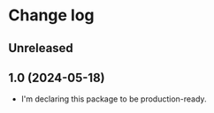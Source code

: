 # Change log

## Unreleased

## 1.0 (2024-05-18)

- I'm declaring this package to be production-ready.
